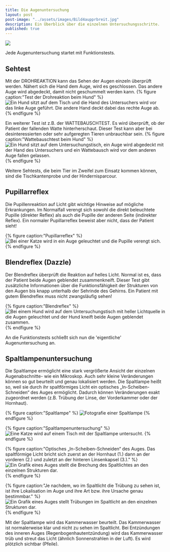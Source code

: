 ```yaml
---
title: Die Augenuntersuchung
layout: post
post-image: "../assets/images/Bild4aupprbreit.jpg"
description: Ein Überblick über die einzelnen Untersuchungsschritte.
published: true
---
```


![](../assets/images/Bild1au.png)


Jede Augenuntersuchung startet mit Funktionstests.

<!--excerpt-->

## Sehtest

Mit der DROHREAKTION kann das Sehen der Augen einzeln überprüft werden. 
Nähert sich die Hand dem Auge, wird es geschlossen. Das andere Auge wird abgedeckt, damit nicht geschummelt werden kann.
{% figure caption:"Test der Drohreaktion beim Hund" %}
![Ein Hund sitzt auf dem Tisch und die Hand des Untersuchers wird vor das linke Auge geführt. Die andere Hand deckt dabei das rechte Auge ab.](../assets/images/Bild2audroh.jpg)
{% endfigure %}

Ein weiterer Test ist z.B. der WATTEBAUSCHTEST. 
Es wird überprüft, ob der Patient der fallenden Watte hinterherschaut.
Dieser Test kann aber bei desinteressierten oder sehr aufgeregten Tieren unbrauchbar sein.
{% figure caption:"Wattebauschtest beim Hund" %}
![Ein Hund sitzt auf dem Untersuchungstisch, ein Auge wird abgedeckt mit der Hand des Untersuchers und ein Wattebausch wird vor dem anderen Auge fallen gelassen.](../assets/images/Bild3auwatte.jpg)
{% endfigure %}

 Weitere Sehtests, die beim Tier im Zweifel zum Einsatz kommen können, sind die Tischkantenprobe und der Hindernisparcour.

## Pupillarreflex

Die Pupillenreaktion auf Licht gibt wichtige Hinweise auf mögliche Erkrankungen. 
Im Normalfall verengt sich sowohl die direkt beleuchtete Pupille (direkter Reflex) als auch die Pupille der anderen Seite (indirekter Reflex).
Ein normaler Pupillarreflex beweist aber nicht, dass der Patient sieht!

{% figure caption:"Pupillarreflex" %}
![Bei einer Katze wird in ein Auge geleuchtet und die Pupille verengt sich.](../assets/images/Bild4auppr.jpg)
{% endfigure %}

## Blendreflex (Dazzle)

Der Blendreflex überprüft die Reaktion auf helles Licht. Normal ist es, dass der Patient beide Augen geblendet zusammenkneift.
Dieser Test gibt zusätzliche Informationen über die Funktionsfähigkeit der Strukturen von den Augen bis knapp unterhalb der Sehrinde des Gehirns.
Ein Patient mit gutem Blendreflex muss nicht zwangsläufig sehen!

{% figure caption:"Blendreflex" %}
![Bei einem Hund wird auf dem Untersuchungstisch mit heller Lichtquelle in die Augen geleuchtet und der Hund kneift beide Augen geblendet zusammen.](../assets/images/Bild5audazzle.png)
{% endfigure %}

An die Funktionstests schließt sich nun die 'eigentliche' Augenuntersuchung an. 

## Spaltlampenuntersuchung

Die Spaltlampe ermöglicht eine stark vergrößerte Ansicht der einzelnen Augenabschnitte- wie ein Mikroskop. 
Auch sehr kleine Veränderungen können so gut beurteilt und genau lokalisiert werden.
Die Spaltlampe heißt so, weil sie durch ihr spaltförmiges Licht ein optisches „In-Scheiben-Schneiden“ des Auges ermöglicht.
Dadurch können Veränderungen exakt zugeordnet werden (z.B. Trübung der Linse, der Vorderkammer oder der Hornhaut).

{% figure caption:"Spaltlampe" %}
![Fotografie einer Spaltlampe](../assets/images/Bild7auspaltlampe.jpg)
{% endfigure %}

{% figure caption:"Spaltlampenuntersuchung" %}
![Eine Katze wird auf einem Tisch mit der Spaltlampe untersucht.](../assets/images/Bild6auspalt.jpg)
{% endfigure %}

{% figure caption:"Optisches „In-Scheiben-Schneiden“ des Auges. Das spaltförmige Licht bricht sich zuerst an der Hornhaut (1.) dann an der vorderen (2.) und zuletzt an der hinteren Linsenkapsel (3.)." %}
![Ein Grafik eines Auges stellt die Brechung des Spaltlichtes an den einzelnen Strukturen dar.](../assets/images/Bild9auspalt4.png)
{% endfigure %}

{% figure caption:"Je nachdem, wo im Spaltlicht die Trübung zu sehen ist, ist ihre Lokalisation im Auge und ihre Art bzw. ihre Ursache genau bestimmbar." %}
![Ein Grafik eines Auges stellt Trübungen im Spaltlicht an den einzelnen Strukturen dar.](../assets/images/Bild10auspalt5.png)
{% endfigure %}

Mit der Spaltlampe wird das Kammerwasser beurteilt. Das Kammerwasser ist normalerweise klar und nicht zu sehen im Spaltlicht. Bei Entzündungen des inneren Auges (Regenbogenhautentzündung) wird das Kammerwasser trüb und streut das Licht (ähnlich Sonnenstrahlen in der Luft). Es wird plötzlich sichtbar (Pfeile). 
